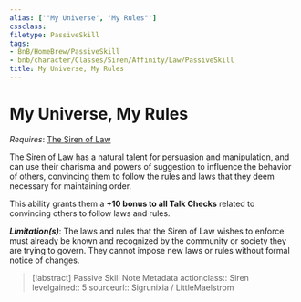 ```yaml
---
alias: ['"My Universe', 'My Rules"']
cssclass: 
filetype: PassiveSkill
tags:
- BnB/HomeBrew/PassiveSkill
- bnb/character/Classes/Siren/Affinity/Law/PassiveSkill
title: My Universe, My Rules
---
```


# My Universe, My Rules
*Requires*: [The Siren of Law](The-Siren-of-Law.md)

The Siren of Law has a natural talent for persuasion and manipulation, and can use their charisma and powers of suggestion to influence the behavior of others, convincing them to follow the rules and laws that they deem necessary for maintaining order.

This ability grants them a **+10 bonus to all Talk Checks** related to convincing others to follow laws and rules.

***Limitation(s)***: The laws and rules that the Siren of Law wishes to enforce must already be known and recognized by the community or society they are trying to govern. They cannot impose new laws or rules without formal notice of changes.

>[!abstract] Passive Skill Note Metadata
> actionclass:: Siren
> levelgained:: 5
> sourceurl:: Sigrunixia / LittleMaelstrom